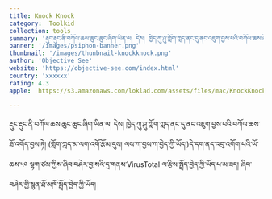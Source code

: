 ```yaml
---
title: Knock Knock
category:  Toolkid
collection: tools
summary: 'རྡུང་རྡུང་ནི་བཀོལ་ཆས་ཆུང་ཆུང་ཞིག་ཡིན་ལ། དེས། ཁྱེད་ཀུ་ཤུ་ཀློག་ཀླད་ནང་དུ་ནང་འཇུག་བྱས་པའི་བཀོལ་ཆས་ཐོ་འགོད་བྱས་ཏེ།'
banner: '/images/psiphon-banner.png'
thumbnail: '/images/thunbnail-knockknock.png'
author: 'Objective See'
website: 'https://objective-see.com/index.html'
country: 'xxxxxx'
rating: 4.3
apple:  https://s3.amazonaws.com/loklad.com/assets/files/mac/KnockKnock_2.3.0.zip

---
```

རྡུང་རྡུང་ནི་བཀོལ་ཆས་ཆུང་ཆུང་ཞིག་ཡིན་ལ། དེས། ཁྱེད་ཀུ་ཤུ་ཀློག་ཀླད་ནང་དུ་ནང་འཇུག་བྱས་པའི་བཀོལ་ཆས་ཐོ་འགོད་བྱས་ཏེ། (གློག་ཀླད་མ་ལག་འགོ་རྩོམ་དུས། ལས་ཀ་བྱས་ཀ་བྱེད་ཀྱི་ཡོད།)དེ་དག་ནད་འབུ་འགོག་པའི་ཡོ་ཆས་༥༠ ལྷག་ཙམ་ཀྱིས་ཞིབ་བཤེར་བྱ་སའི་དྲ་གནས་VirusTotal ལ་རྩིས་སྤྲོད་བྱེད་ཀྱི་ཡོད་པ་མ་ཟད། ཞིབ་བཤེར་གྱི་སྙན་ཐོ་མཁོ་སྤྲོད་བྱེད་ཀྱི་ཡོད།